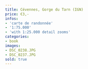 ```yaml
---
title: Cévennes, Gorge du Tarn (IGN)
price: €3,-
infos:  
- 'carte de randonnée'
- '1:75.000'
- 'with 1:25.000 detail zooms'
categories:
- book
images:
- DSC_0238.JPG
- DSC_0237.JPG
sold: true
---
```

